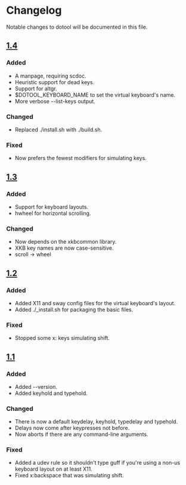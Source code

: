 # Changelog

Notable changes to dotool will be documented in this file.

## [1.4](https://git.sr.ht/~geb/dotool/refs/1.4)

### Added

- A manpage, requiring scdoc.
- Heuristic support for dead keys.
- Support for altgr.
- $DOTOOL_KEYBOARD_NAME to set the virtual keyboard's name.
- More verbose --list-keys output.

### Changed

- Replaced ./install.sh with ./build.sh.

### Fixed

- Now prefers the fewest modifiers for simulating keys.

## [1.3](https://git.sr.ht/~geb/dotool/refs/1.3)

### Added

- Support for keyboard layouts.
- hwheel for horizontal scrolling.

### Changed

- Now depends on the xkbcommon library.
- XKB key names are now case-sensitive.
- scroll -> wheel

## [1.2](https://git.sr.ht/~geb/dotool/refs/1.2)

### Added

- Added X11 and sway config files for the virtual keyboard's layout.
- Added ./\_install.sh for packaging the basic files.

### Fixed

- Stopped some x: keys simulating shift.

## [1.1](https://git.sr.ht/~geb/dotool/refs/1.1)

### Added

- Added --version.
- Added keyhold and typehold.

### Changed

- There is now a default keydelay, keyhold, typedelay and typehold.
- Delays now come after keypresses not before.
- Now aborts if there are any command-line arguments.

### Fixed

- Added a udev rule so it shouldn't type guff if you're using a non-us
keyboard layout on at least X11.
- Fixed x:backspace that was simulating shift.
